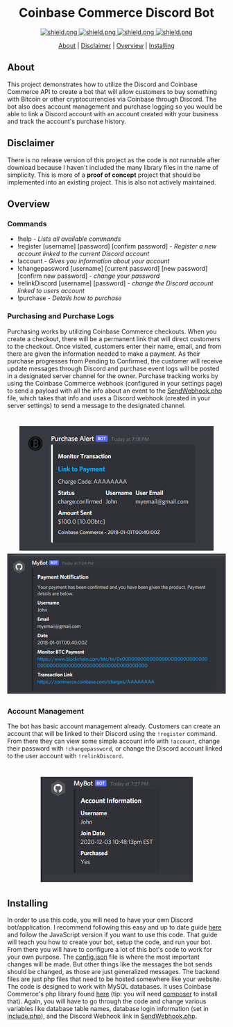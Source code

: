 <h1 align="center">Coinbase Commerce Discord Bot</h1>
<div align=center>
  
  <a href="https://github.com/dylancatapano/Coinbase-Commerce-Discord-Bot/blob/main/LICENSE">
    <img src="https://img.shields.io/badge/license-GNU%20AGPL%20v3-brightgreen" alt="shield.png">
  </a>
  
  <a href="https://github.com/discordjs/discord.js">
    <img src="https://img.shields.io/badge/discord.js-12.5.1-blue" alt="shield.png">
  </a>
  
  <a href="https://github.com/coinbase/coinbase-commerce-php">
    <img src="https://img.shields.io/badge/coinbase-commerce-blue" alt="shield.png">
  </a>
  
  <a href="https://github.com/composer/composer">
    <img src="https://img.shields.io/badge/composer-1.10.21-blue" alt="shield.png">
  </a>
</div>

<p align="center">
  <a href=#about>About</a> |
  <a href=#disclaimer>Disclaimer</a> |
  <a href=#overview>Overview</a> |
  <a href=#installing>Installing</a>
</p>

## About

This project demonstrates how to utilize the Discord and Coinbase Commerce API to create a bot that will allow customers to buy something with Bitcoin or other cryptocurrencies via Coinbase through Discord. The bot also does account management and purchase logging so you would be able to link a Discord account with an account created with your business and track the account's purchase history. 

## Disclaimer

There is no release version of this project as the code is not runnable after download because I haven't included the many library files in the name of simplicity. This is more of a **proof of concept** project that should be implemented into an existing project. This is also not actively maintained.
## Overview

### Commands

- !help - _Lists all available commands_
- !register [username] [password] [confirm password] - _Register a new account linked to the current Discord account_
- !account - _Gives you information about your account_
- !changepassword [username] [current password] [new password] [confirm new password] - _change your password_
- !relinkDiscord [username] [password] - _change the Discord account linked to users account_
- !purchase - _Details how to purchase_

### Purchasing and Purchase Logs

Purchasing works by utilizing Coinbase Commerce checkouts. When you create a checkout, there will be a permanent link that will direct customers to the checkout. Once visited, customers enter their name, email, and from there are given the information needed to make a payment. As their purchase progresses from Pending to Confirmed, the customer will receive update messages through Discord and purchase event logs will be posted in a designated server channel for the owner. Purchase tracking works by using the Coinbase Commerce webhook (configured in your settings page) to send a payload with all the info about an event to the [SendWebhook.php](https://github.com/dylancatapano/Coinbase-Commerce-Discord-Bot/blob/Backend/src/SendWebhook.php) file, which takes that info and uses a Discord webhook (created in your server settings) to send a message to the designated channel.

<h1 align="center">
  <a href="https://github.com/dylancatapano/Coinbase-Commerce-Discord-Bot"><img src="./imgs/alert.png"></a>
  <a href="https://github.com/dylancatapano/Coinbase-Commerce-Discord-Bot"><img src="./imgs/customermsg.png"></a>
</h1>

### Account Management

The bot has basic account management already. Customers can create an account that will be linked to their Discord using the `!register` command. From there they can view some simple account info with `!account`, change their password with `!changepassword`, or change the Discord account linked to the user account with `!relinkDiscord`. 
<h1 align="center">
  <a href="https://github.com/dylancatapano/Coinbase-Commerce-Discord-Bot"><img src="./imgs/accountinfo.png"></a>
</h1>

## Installing

In order to use this code, you will need to have your own Discord bot/application. I recommend following this easy and up to date guide [here](https://www.writebots.com/how-to-make-a-discord-bot/#The_Easiest_Method_Make_a_Discord_Bot_in_15-Minutes_or_Less) and follow the JavaScript version if you want to use this code. That guide will teach you how to create your bot, setup the code, and run your bot. From there you will have to configure a lot of this bot's code to work for your own purpose. The [config.json](https://github.com/dylancatapano/Coinbase-Commerce-Discord-Bot/blob/Discord_Bot/src/config.json) file is where the most important changes will be made. But other things like the messages the bot sends should be changed, as those are just generalized messages.
The backend files are just php files that need to be hosted somewhere like your website. The code is designed to work with MySQL databases. It uses Coinbase Commerce's php library found [here](https://github.com/coinbase/coinbase-commerce-php) (tip: you will need [composer](https://github.com/composer/composer) to install that). Again, you will have to go through the code and change various variables like database table names, database login information (set in [include.php](https://github.com/dylancatapano/Coinbase-Commerce-Discord-Bot/blob/Backend/src/include.php)), and the Discord Webhook link in [SendWebhook.php](https://github.com/dylancatapano/Coinbase-Commerce-Discord-Bot/blob/Backend/src/SendWebhook.php).
